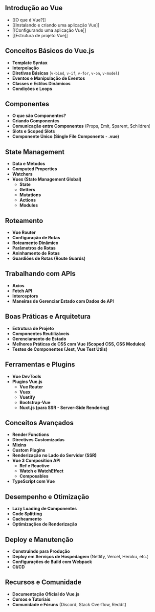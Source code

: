 
## Introdução ao Vue

- [[O que é Vue?]]
- [[Instalando e criando uma aplicação Vue]]
- [[Configurando uma aplicação Vue]]
- [[Estrutura de projeto Vue]]

## Conceitos Básicos do Vue.js

- **Template Syntax**
- **Interpolação**
- **Diretivas Básicas** (`v-bind`, `v-if`, `v-for`, `v-on`, `v-model`)
- **Eventos e Manipulação de Eventos**
- **Classes e Estilos Dinâmicos**
- **Condições e Loops**

## Componentes

- **O que são Componentes?**
- **Criando Componentes**
- **Comunicação entre Componentes** (Props, Emit, $parent, $children)
- **Slots e Scoped Slots**
- **Componente Único (Single File Components - .vue)**

## State Management

- **Data e Métodos**
- **Computed Properties**
- **Watchers**
- **Vuex (State Management Global)**
    - **State**
    - **Getters**
    - **Mutations**
    - **Actions**
    - **Modules**

## Roteamento

- **Vue Router**
- **Configuração de Rotas**
- **Roteamento Dinâmico**
- **Parâmetros de Rotas**
- **Aninhamento de Rotas**
- **Guardiões de Rotas (Route Guards)**

## Trabalhando com APIs

- **Axios**
- **Fetch API**
- **Interceptors**
- **Maneiras de Gerenciar Estado com Dados de API**

## Boas Práticas e Arquitetura

- **Estrutura de Projeto**
- **Componentes Reutilizáveis**
- **Gerenciamento de Estado**
- **Melhores Práticas de CSS com Vue (Scoped CSS, CSS Modules)**
- **Testes de Componentes (Jest, Vue Test Utils)**

## Ferramentas e Plugins

- **Vue DevTools**
- **Plugins Vue.js**
    - **Vue Router**
    - **Vuex**
    - **Vuetify**
    - **Bootstrap-Vue**
    - **Nuxt.js (para SSR - Server-Side Rendering)**

## Conceitos Avançados

- **Render Functions**
- **Directives Customizadas**
- **Mixins**
- **Custom Plugins**
- **Renderização no Lado do Servidor (SSR)**
- **Vue 3 Composition API**
    - **Ref e Reactive**
    - **Watch e WatchEffect**
    - **Composables**
- **TypeScript com Vue**

## Desempenho e Otimização

- **Lazy Loading de Componentes**
- **Code Splitting**
- **Cacheamento**
- **Optimizações de Renderização**

## Deploy e Manutenção

- **Construindo para Produção**
- **Deploy em Serviços de Hospedagem** (Netlify, Vercel, Heroku, etc.)
- **Configurações de Build com Webpack**
- **CI/CD**

## Recursos e Comunidade

- **Documentação Oficial do Vue.js**
- **Cursos e Tutoriais**
- **Comunidade e Fóruns** (Discord, Stack Overflow, Reddit)